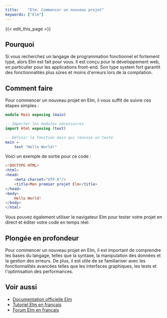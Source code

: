 ```yaml
---
title:    "Elm: Commencer un nouveau projet"
keywords: ["Elm"]
---
```


{{< edit_this_page >}}

## Pourquoi

Si vous recherchez un langage de programmation fonctionnel et fortement typé, alors Elm est fait pour vous. Il est conçu pour le développement web, en particulier pour les applications front-end. Son type system fort garantit des fonctionnalités plus sûres et moins d'erreurs lors de la compilation.

## Comment faire

Pour commencer un nouveau projet en Elm, il vous suffit de suivre ces étapes simples :

```Elm
module Main exposing (main)

-- Importer les modules nécessaires
import Html exposing (text)

-- Définir la fonction main qui renvoie un texte
main =
    text "Hello World!"
```

Voici un exemple de sortie pour ce code :

```Elm
<!DOCTYPE HTML>
<html>
<head>
    <meta charset="UTF-8"/>
    <title>Mon premier projet Elm</title>
</head>
<body>
    Hello World!
</body>
</html>
```

Vous pouvez également utiliser le navigateur Elm pour tester votre projet en direct et éditer votre code en temps réel.

## Plongée en profondeur

Pour commencer un nouveau projet en Elm, il est important de comprendre les bases du langage, telles que la syntaxe, la manipulation des données et la gestion des erreurs. De plus, il est utile de se familiariser avec les fonctionnalités avancées telles que les interfaces graphiques, les tests et l'optimisation des performances.

## Voir aussi

- [Documentation officielle Elm](https://guide.elm-lang.org/)
- [Tutoriel Elm en français](https://elm-lang.org/docs/tutorial)
- [Forum Elm en français](https://discourse.elm-lang.org/)
